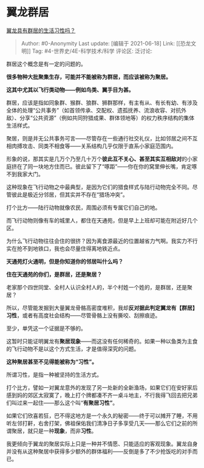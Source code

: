 # 翼龙群居
[翼龙具有群居的生活习性吗？](https://www.zhihu.com/question/464273755/answer/1946239170)

> Author: #0-Anonymity
> Last update: [编辑于 2021-06-18]
> Link: [[恐龙文明]]
> Tag: #4-世界史/4E-科学技术/科学
> 评论区:
> 泛讨论:

群居这个概念是有一定的问题的。

**很多物种大批聚集生存，可能并不能被称为群居，而应该被称为聚居。**

**这其中尤其以飞行类动物——例如鸟类、翼手目为甚。**

群居，应该是指如同象群、猴群、狼群、狮群那样，有主有从、有长有幼、有涉及全体的处理“公共事务”（如首领传承、交配权、遗孤抚养、流浪收容、对抗外敌）、分享“公共资源”（例如共同狩猎成果、群体领地等）的权力秩序结构的集体生活样式。

聚居，则是并无公共事务可言——尽管存在一些通行社交礼仪，比如邻居之间不互相肉搏攻击、同类不相食等——关系结构几乎仅限于直系小家庭范围内。

形象的说，那其实是几万个乃至几十万个**彼此互不关心、甚至其实互相敌对**的小家庭挤在了同一块地方住而已。彼此留下了“啄距”——你在你的窝里伸长嘴，肯定啄不到我家大门。

这种现象在飞行动物之中最典型，是因为它们的猎食样式与陆行动物完全不同。尽管彼此是极近分邻居，但其实并不存在“猎场冲突”。

打个比方——陆行动物就像农民，周围必须有专属它们自己的地。

而飞行动物则像有车的城里人，都住在天通苑，但是早上上班却可能在附近好几个区。

为什么飞行动物往往会住的很挤？因为离食源最近的位置越省力气啊。我实力不行实在抢不到地铁口，我也会尽量住得离地铁近点。

**天通苑灯火通明，但是你知道你的邻居叫什么吗？**

**住在天通苑的你们，是群居，还是聚居？**

老家那个四世同堂、全村人认识全村人的，半个村姓一个姓的，是群居，还是聚居？

所以，尽管能发掘到大量翼龙骨骼高密度堆积，我却**反对据此判定翼龙有【群居】习性**，或者有高度社会结构——尽管骨骼上没有撕咬、刮擦痕迹。

至少，单凭这一个证据是不够的。

这暂时只能证明翼龙有**聚居现象**——而这没有任何稀奇的。如果一种以鱼类为主食的飞行动物不是以这个方式生活，才是值得深究的问题。

**这种聚居甚至不见得能被称为“习性”。**

所谓习性，是指一种被坚持的生活方式。

打个比方，譬如一对翼龙意外的发现了另一处新的全新渔场，如果它们在安好家后感到妈的郊区太寂寞了，晚上打个牌都凑不齐一桌斗地主，不行我得飞回去把兄弟们叫过来一起住——那么这个叫“**有聚居习性”**。

如果它们欣喜若狂，巴不得这地方是一个永久的秘密——终于可以摊开了睡，不用听左邻打鼾，右舍打架，佛祖保佑我们清净日子多享受几天——那么它们之前的所谓聚居，就只是一种**现象**，而非**习性**。

我更倾向于翼龙的聚居实际上只是一种并不情愿、只能适应的客观现象。翼龙自身并没有从这种聚居中获得多少额外的群体福利——反倒是多了不少抢饭吃的对手而已。

